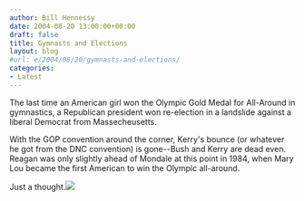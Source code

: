 ```yaml
---
author: Bill Hennessy
date: 2004-08-20 13:00:00+00:00
draft: false
title: Gymnasts and Elections
layout: blog
#url: e/2004/08/20/gymnasts-and-elections/
categories:
- Latest
---
```


The last time an American girl won the Olympic Gold Medal for All-Around in gymnastics, a Republican president won re-election in a landslide against a liberal Democrat from Massecheusetts.    
  
With the GOP convention around the corner, Kerry's bounce (or whatever he got from the DNC convention) is gone--Bush and Kerry are dead even.  Reagan was only slightly ahead of Mondale at this point in 1984, when Mary Lou became the first American to win the Olympic all-around.    
  
Just a thought.![](https://blog.billhennessy.com/aggbug.aspx?PostID=639)

